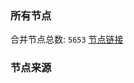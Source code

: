 ### 所有节点
合并节点总数: `5653`
[节点链接](https://github.com/rzhy1/33/raw/master/sub/sub_merge_base64.txt)

### 节点来源
